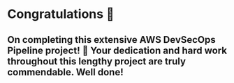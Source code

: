 # Congratulations 🎉 
## On completing this extensive AWS DevSecOps Pipeline project! 🎉 Your dedication and hard work throughout this lengthy project are truly commendable. Well done!
